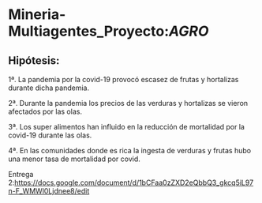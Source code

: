 # Mineria-Multiagentes_Proyecto:_AGRO_

## Hipótesis:

  1ª. La pandemia por la covid-19 provocó escasez de frutas y hortalizas durante dicha pandemia.

  2ª. Durante la pandemia los precios de las verduras y hortalizas se vieron afectados por las olas.

  3ª. Los super alimentos han influido en la reducción de mortalidad por la covid-19 durante las olas.

  4ª. En las comunidades donde es rica la ingesta de verduras y frutas hubo una menor tasa de mortalidad por covid. 
  
  
  Entrega 2:https://docs.google.com/document/d/1bCFaa0zZXD2eQbbQ3_gkcq5iL97n-F_WMWl0Ljdnee8/edit
